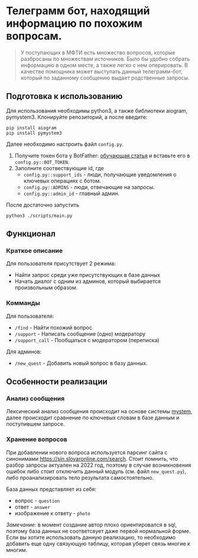 # Телеграмм бот, находящий информацию по похожим вопросам.
> У поступающих в МФТИ есть множество вопросов, которые разбросаны по множествам источников. Было бы удобно собрать информацию в одном месте, а также легко с нем оперировать. В качестве помощника может выступать данный телеграмм-бот, который по заданному сообщению выдает родственные запросы.

## Подготовка к использованию

Для использования необходимы python3, а также библиотеки aiogram, pymystem3.
Клонируйте репозиторий, а после введите:

```shell
pip install aiogram
pip install pymystem3
```

Далее необходимо настроить файл `config.py`.

1. Получите токен бота у BotFather: [обучающая статья](#https://botcreators.ru/blog/botfather-instrukciya/) и вставьте его в `config.py::BOT_TOKEN`.
2. Заполните соотвествующие id, где  
    - `config.py::support_ids` - люди, получающие уведомления о ключевых операциях с ботом.
    - `config.py::ADMINS` - люди, отвечающие на запросы.
    - `config.py::admin_id` - главный админ.


После достаточно запустить 
```shell
python3 ./scripts/main.py
```
## Функционал

### Краткое описание

Для пользователя присутствует 2 режима:
 - Найти запрос среди уже присутствующих в базе данных
 - Начать диалог с одним из админов, который выбирается произвольным образом. 

### Комманды
Для пользователя:
- `/find` - Найти похожий вопрос
- `/support` - Написать сообщение (одно) модератору
- `/support_call` - Пообщаться с модератором (переписка)

Для админов:
- `/new_quest` - Добавить новый вопрос в базу данных.


## Особенности реализации

### Анализ сообщения
Лексический анализ сообщения происходит на основе системы [mystem](#https://nlpub.ru/Mystem), далее происходит сравнение по ключевых словам в базе данным и поступившем запросе.

### Хранение вопросов
При добавлении нового вопроса используется парсинг сайта с синонимами https://sin.slovaronline.com/search. Стоит помнить, что разбор запросы актуален на 2022 год, поэтому в случае возникновения ошибок либо стоит отключить данный модуль (см. файл `new_quest.py`), либо проанализировать тело результата самостоятельно.

База данных представляет из себя:
 - вопрос - `question`
 - ответ - `answer`
 - изображение к ответу - `photo`

*Замечание:* в момент создание автор плохо ориентировался в sql, поэтому база данных не соответсвует даже первой нормальной форме. Если вы хотите использовать данную реализацию, то необходимо добавить еще одну связующую таблицу, которая уберет связь многие к многим.

